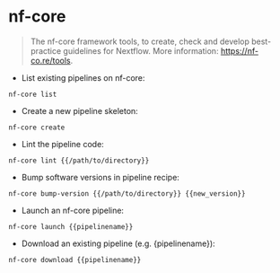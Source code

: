 # nf-core

> The nf-core framework tools, to create, check and develop best-practice guidelines for Nextflow.
> More information: <https://nf-co.re/tools>.

- List existing pipelines on nf-core:

`nf-core list`

- Create a new pipeline skeleton:

`nf-core create`

- Lint the pipeline code:

`nf-core lint {{/path/to/directory}}`

- Bump software versions in pipeline recipe:

`nf-core bump-version {{/path/to/directory}} {{new_version}}`

- Launch an nf-core pipeline:

`nf-core launch {{pipelinename}}`

- Download an existing pipeline  (e.g. {pipelinename}):

`nf-core download {{pipelinename}}`
